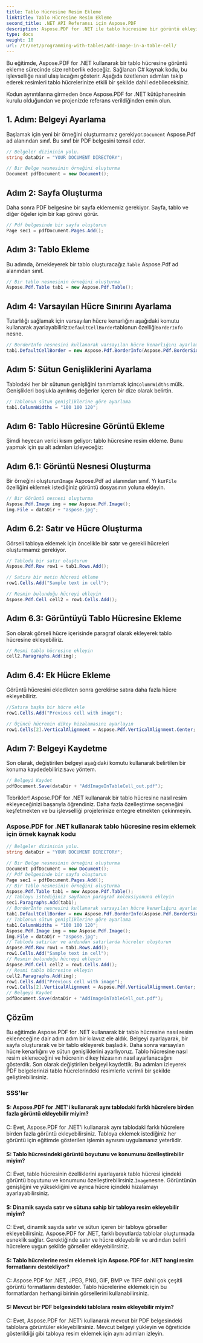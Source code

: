 ```yaml
---
title: Tablo Hücresine Resim Ekleme
linktitle: Tablo Hücresine Resim Ekleme
second_title: .NET API Referansı için Aspose.PDF
description: Aspose.PDF for .NET ile tablo hücresine bir görüntü ekleyin; PDF belgelerindeki görüntülerin hassas şekilde işlenmesi için adım adım kılavuz.
type: docs
weight: 10
url: /tr/net/programming-with-tables/add-image-in-a-table-cell/
---
```

Bu eğitimde, Aspose.PDF for .NET kullanarak bir tablo hücresine görüntü ekleme sürecinde size rehberlik edeceğiz. Sağlanan C# kaynak kodu, bu işlevselliğe nasıl ulaşılacağını gösterir. Aşağıda özetlenen adımları takip ederek resimleri tablo hücrelerinize etkili bir şekilde dahil edebileceksiniz.

Kodun ayrıntılarına girmeden önce Aspose.PDF for .NET kütüphanesinin kurulu olduğundan ve projenizde referans verildiğinden emin olun.

## 1. Adım: Belgeyi Ayarlama

 Başlamak için yeni bir örneğini oluşturmamız gerekiyor.`Document` Aspose.Pdf ad alanından sınıf. Bu sınıf bir PDF belgesini temsil eder.

```csharp
// Belgeler dizininin yolu.
string dataDir = "YOUR DOCUMENT DIRECTORY";

// Bir Belge nesnesinin örneğini oluşturma
Document pdfDocument = new Document();
```

## Adım 2: Sayfa Oluşturma

Daha sonra PDF belgesine bir sayfa eklememiz gerekiyor. Sayfa, tablo ve diğer öğeler için bir kap görevi görür.

```csharp
// Pdf belgesinde bir sayfa oluşturun
Page sec1 = pdfDocument.Pages.Add();
```

## Adım 3: Tablo Ekleme

 Bu adımda, örnekleyerek bir tablo oluşturacağız.`Table` Aspose.Pdf ad alanından sınıf.

```csharp
// Bir tablo nesnesinin örneğini oluşturma
Aspose.Pdf.Table tab1 = new Aspose.Pdf.Table();
```

## Adım 4: Varsayılan Hücre Sınırını Ayarlama

 Tutarlılığı sağlamak için varsayılan hücre kenarlığını aşağıdaki komutu kullanarak ayarlayabiliriz:`DefaultCellBorder`tablonun özelliği`BorderInfo` nesne.

```csharp
// BorderInfo nesnesini kullanarak varsayılan hücre kenarlığını ayarlama
tab1.DefaultCellBorder = new Aspose.Pdf.BorderInfo(Aspose.Pdf.BorderSide.All, 0.1F);
```

## Adım 5: Sütun Genişliklerini Ayarlama

 Tablodaki her bir sütunun genişliğini tanımlamak için`ColumnWidths` mülk. Genişlikleri boşlukla ayrılmış değerler içeren bir dize olarak belirtin.

```csharp
// Tablonun sütun genişliklerine göre ayarlama
tab1.ColumnWidths = "100 100 120";
```

## Adım 6: Tablo Hücresine Görüntü Ekleme

Şimdi heyecan verici kısım geliyor: tablo hücresine resim ekleme. Bunu yapmak için şu alt adımları izleyeceğiz:

## Adım 6.1: Görüntü Nesnesi Oluşturma

 Bir örneğini oluşturun`Image` Aspose.Pdf ad alanından sınıf. Yı kur`File` özelliğini eklemek istediğiniz görüntü dosyasının yoluna ekleyin.

```csharp
// Bir Görüntü nesnesi oluşturma
Aspose.Pdf.Image img = new Aspose.Pdf.Image();
img.File = dataDir + "aspose.jpg";
```

## Adım 6.2: Satır ve Hücre Oluşturma

Görseli tabloya eklemek için öncelikle bir satır ve gerekli hücreleri oluşturmamız gerekiyor.

```csharp
// Tabloda bir satır oluşturun
Aspose.Pdf.Row row1 = tab1.Rows.Add();

// Satıra bir metin hücresi ekleme
row1.Cells.Add("Sample text in cell");

// Resmin bulunduğu hücreyi ekleyin
Aspose.Pdf.Cell cell2 = row1.Cells.Add();
```

## Adım 6.3: Görüntüyü Tablo Hücresine Ekleme

Son olarak görseli hücre içerisinde paragraf olarak ekleyerek tablo hücresine ekleyebiliriz.

```csharp
// Resmi tablo hücresine ekleyin
cell2.Paragraphs.Add(img);
```

## Adım 6.4: Ek Hücre Ekleme

Görüntü hücresini ekledikten sonra gerekirse satıra daha fazla hücre ekleyebiliriz.

```csharp
//Satıra başka bir hücre ekle
row1.Cells.Add("Previous cell with image");

// Üçüncü hücrenin dikey hizalamasını ayarlayın
row1.Cells[2].VerticalAlignment = Aspose.Pdf.VerticalAlignment.Center;
```

## Adım 7: Belgeyi Kaydetme

 Son olarak, değiştirilen belgeyi aşağıdaki komutu kullanarak belirtilen bir konuma kaydedebiliriz:`Save` yöntem.

```csharp
// Belgeyi Kaydet
pdfDocument.Save(dataDir + "AddImageInTableCell_out.pdf");
```

Tebrikler! Aspose.PDF for .NET kullanarak bir tablo hücresine nasıl resim ekleyeceğinizi başarıyla öğrendiniz. Daha fazla özelleştirme seçeneğini keşfetmekten ve bu işlevselliği projelerinize entegre etmekten çekinmeyin.

### Aspose.PDF for .NET kullanarak tablo hücresine resim eklemek için örnek kaynak kodu

```csharp
// Belgeler dizininin yolu.
string dataDir = "YOUR DOCUMENT DIRECTORY";

// Bir Belge nesnesinin örneğini oluşturma
Document pdfDocument = new Document();
// Pdf belgesinde bir sayfa oluşturun
Page sec1 = pdfDocument.Pages.Add();
// Bir tablo nesnesinin örneğini oluşturma
Aspose.Pdf.Table tab1 = new Aspose.Pdf.Table();
// Tabloyu istediğiniz sayfanın paragraf koleksiyonuna ekleyin
sec1.Paragraphs.Add(tab1);
// BorderInfo nesnesini kullanarak varsayılan hücre kenarlığını ayarlama
tab1.DefaultCellBorder = new Aspose.Pdf.BorderInfo(Aspose.Pdf.BorderSide.All, 0.1F);
// Tablonun sütun genişliklerine göre ayarlama
tab1.ColumnWidths = "100 100 120";
Aspose.Pdf.Image img = new Aspose.Pdf.Image();
img.File = dataDir + "aspose.jpg";
// Tabloda satırlar ve ardından satırlarda hücreler oluşturun
Aspose.Pdf.Row row1 = tab1.Rows.Add();
row1.Cells.Add("Sample text in cell");
// Resmin bulunduğu hücreyi ekleyin
Aspose.Pdf.Cell cell2 = row1.Cells.Add();
// Resmi tablo hücresine ekleyin
cell2.Paragraphs.Add(img);
row1.Cells.Add("Previous cell with image");
row1.Cells[2].VerticalAlignment = Aspose.Pdf.VerticalAlignment.Center;
// Belgeyi Kaydet
pdfDocument.Save(dataDir + "AddImageInTableCell_out.pdf");
```

## Çözüm

Bu eğitimde Aspose.PDF for .NET kullanarak bir tablo hücresine nasıl resim ekleneceğine dair adım adım bir kılavuz ele aldık. Belgeyi ayarlayarak, bir sayfa oluşturarak ve bir tablo ekleyerek başladık. Daha sonra varsayılan hücre kenarlığını ve sütun genişliklerini ayarlıyoruz. Tablo hücresine nasıl resim ekleneceğini ve hücrenin dikey hizasının nasıl ayarlanacağını gösterdik. Son olarak değiştirilen belgeyi kaydettik. Bu adımları izleyerek PDF belgelerinizi tablo hücrelerindeki resimlerle verimli bir şekilde geliştirebilirsiniz.

### SSS'ler

#### S: Aspose.PDF for .NET'i kullanarak aynı tablodaki farklı hücrelere birden fazla görüntü ekleyebilir miyim?

C: Evet, Aspose.PDF for .NET'i kullanarak aynı tablodaki farklı hücrelere birden fazla görüntü ekleyebilirsiniz. Tabloya eklemek istediğiniz her görüntü için eğitimde gösterilen işlemin aynısını uygulamanız yeterlidir.

#### S: Tablo hücresindeki görüntü boyutunu ve konumunu özelleştirebilir miyim?

 C: Evet, tablo hücresinin özelliklerini ayarlayarak tablo hücresi içindeki görüntü boyutunu ve konumunu özelleştirebilirsiniz.`Image`nesne. Görüntünün genişliğini ve yüksekliğini ve ayrıca hücre içindeki hizalamayı ayarlayabilirsiniz.

#### S: Dinamik sayıda satır ve sütuna sahip bir tabloya resim ekleyebilir miyim?

C: Evet, dinamik sayıda satır ve sütun içeren bir tabloya görseller ekleyebilirsiniz. Aspose.PDF for .NET, farklı boyutlarda tablolar oluşturmada esneklik sağlar. Gerektiğinde satır ve hücre ekleyebilir ve ardından belirli hücrelere uygun şekilde görseller ekleyebilirsiniz.

#### S: Tablo hücrelerine resim eklemek için Aspose.PDF for .NET hangi resim formatlarını destekliyor?

C: Aspose.PDF for .NET, JPEG, PNG, GIF, BMP ve TIFF dahil çok çeşitli görüntü formatlarını destekler. Tablo hücrelerine eklemek için bu formatlardan herhangi birinin görsellerini kullanabilirsiniz.

#### S: Mevcut bir PDF belgesindeki tablolara resim ekleyebilir miyim?

C: Evet, Aspose.PDF for .NET'i kullanarak mevcut bir PDF belgesindeki tablolara görüntüler ekleyebilirsiniz. Mevcut belgeyi yükleyin ve öğreticide gösterildiği gibi tabloya resim eklemek için aynı adımları izleyin.